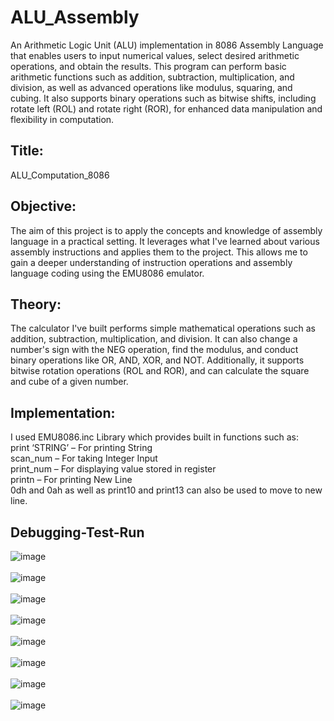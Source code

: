 # ALU_Assembly
An Arithmetic Logic Unit (ALU) implementation in 8086 Assembly Language that enables users to input numerical values, select desired arithmetic operations, and obtain the results. This program can perform basic arithmetic functions such as addition, subtraction, multiplication, and division, as well as advanced operations like modulus, squaring, and cubing. It also supports binary operations such as bitwise shifts, including rotate left (ROL) and rotate right (ROR), for enhanced data manipulation and flexibility in computation.

## Title:
ALU_Computation_8086



## Objective:
The aim of this project is to apply the concepts and knowledge of assembly language in a practical setting. It leverages what I've learned about various assembly instructions and applies them to the project. This allows me to gain a deeper understanding of instruction operations and assembly language coding using the EMU8086 emulator.


## Theory:
The calculator I've built performs simple mathematical operations such as addition, subtraction, multiplication, and division. It can also change a number's sign with the NEG operation, find the modulus, and conduct binary operations like OR, AND, XOR, and NOT. Additionally, it supports bitwise rotation operations (ROL and ROR), and can calculate the square and cube of a given number.


## Implementation:

I used EMU8086.inc Library which provides built in functions such as:<br>
print ‘STRING’ – For printing String<br>
scan_num – For taking Integer Input<br>
print_num – For displaying value stored in register<br>
printn – For printing New Line <br>
0dh and 0ah as well as print10 and print13 can also be used to move to new line.

## Debugging-Test-Run

![image](https://github.com/princeranjan03/ALU_Assembly/blob/main/outputs/Screenshot%202024-04-27%20at%2012.41.39%E2%80%AFPM.png)<br><br>
![image](https://github.com/princeranjan03/ALU_Assembly/blob/main/outputs/Screenshot%202024-04-27%20at%2012.41.50%E2%80%AFPM.png)<br><br>
![image](https://github.com/princeranjan03/ALU_Assembly/blob/main/outputs/Screenshot%202024-04-27%20at%2012.42.15%E2%80%AFPM.png)<br><br>
![image](https://github.com/princeranjan03/ALU_Assembly/blob/main/outputs/Screenshot%202024-04-27%20at%2012.44.45%E2%80%AFPM.png)<br><br>
![image](https://github.com/princeranjan03/ALU_Assembly/blob/main/outputs/Screenshot%202024-04-27%20at%2012.45.55%E2%80%AFPM.png)<br><br>
![image](https://github.com/princeranjan03/ALU_Assembly/blob/main/outputs/Screenshot%202024-04-27%20at%2012.46.40%E2%80%AFPM.png)<br><br>
![image](https://github.com/princeranjan03/ALU_Assembly/blob/main/outputs/Screenshot%202024-04-27%20at%2012.46.54%E2%80%AFPM.png)<br><br>
![image](https://github.com/princeranjan03/ALU_Assembly/blob/main/outputs/Screenshot%202024-04-27%20at%2012.47.03%E2%80%AFPM.png)<br><br>
